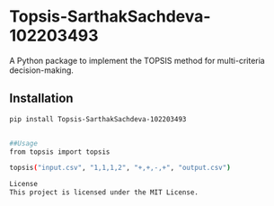 # Topsis-SarthakSachdeva-102203493
A Python package to implement the TOPSIS method for multi-criteria decision-making.

## Installation
```bash
pip install Topsis-SarthakSachdeva-102203493


##Usage
from topsis import topsis

topsis("input.csv", "1,1,1,2", "+,+,-,+", "output.csv")

License
This project is licensed under the MIT License.
